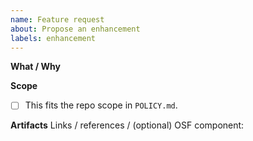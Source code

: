 ```yaml
---
name: Feature request
about: Propose an enhancement
labels: enhancement
---
```


**What / Why**

**Scope**
- [ ] This fits the repo scope in `POLICY.md`.

**Artifacts**
Links / references / (optional) OSF component:
